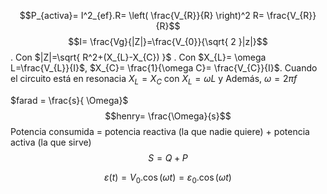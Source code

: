 
$$P_{activa}= I^2_{ef}.R= \left( \frac{V_{R}}{R} \right)^2 R= \frac{V_{R}}{R}$$
$$I= \frac{Vg}{|Z|}=\frac{V_{0}}{\sqrt{ 2 }|z|}$$. Con $|Z|=\sqrt{ R^2+(X_{L}-X_{C}) }$ . Con $X_{L}= \omega L=\frac{V_{L}}{I}$, $X_{C}= \frac{1}{\omega C}= \frac{V_{C}}{I}$.
Cuando el circuito está en resonacia $X_{L}=X_{C}$ con $X_{L}= \omega L$ y  Además, $\omega = 2\pi f$

$farad = \frac{s}{ \Omega}$ 
$$henry= \frac{\Omega}{s}$$
Potencia consumida = potencia reactiva (la que nadie quiere) + potencia activa (la que sirve)
$$S=Q+P$$


$$\varepsilon(t)=V_{0}.\cos(\omega t)=\varepsilon_{0}.\cos(\omega t) $$